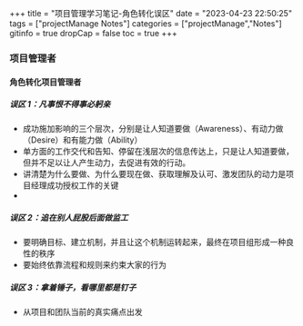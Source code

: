 +++
title = "项目管理学习笔记-角色转化误区"
date = "2023-04-23 22:50:25"
tags = ["projectManage Notes"]
categories = ["projectManage","Notes"]
gitinfo = true
dropCap = false
toc = true
+++


### 项目管理者

#### 角色转化项目管理者

##### 误区 1：凡事恨不得事必躬亲

- 成功施加影响的三个层次，分别是让人知道要做（Awareness）、有动力做（Desire）和有能力做（Ability）
- 单方面的工作交代和告知、停留在浅层次的信息传达上，只是让人知道要做，但并不足以让人产生动力，去促进有效的行动。
- 讲清楚为什么要做、为什么要现在做、获取理解及认可、激发团队的动力是项目经理成功授权工作的关键
-

##### 误区 2：追在别人屁股后面做监工

- 要明确目标、建立机制，并且让这个机制运转起来，最终在项目组形成一种良性的秩序
- 要始终依靠流程和规则来约束大家的行为

##### 误区 3：拿着锤子，看哪里都是钉子

- 从项目和团队当前的真实痛点出发
